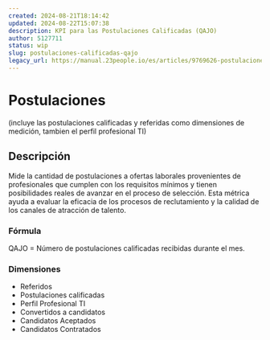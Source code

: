 ```yaml
---
created: 2024-08-21T18:14:42
updated: 2024-08-22T15:07:38
description: KPI para las Postulaciones Calificadas (QAJO)
author: 5127711
status: wip
slug: postulaciones-calificadas-qajo
legacy_url: https://manual.23people.io/es/articles/9769626-postulaciones-calificadas-qajo
---
```


# Postulaciones

(incluye las postulaciones calificadas y referidas como dimensiones de medición, tambien el perfil profesional TI)

## Descripción

Mide la cantidad de postulaciones a ofertas laborales provenientes de
profesionales que cumplen con los requisitos mínimos y tienen posibilidades
reales de avanzar en el proceso de selección. Esta métrica ayuda a evaluar la
eficacia de los procesos de reclutamiento y la calidad de los canales de
atracción de talento.

### Fórmula

QAJO = Número de postulaciones calificadas recibidas durante el mes.

### Dimensiones

- Referidos
- Postulaciones calificadas
- Perfil Profesional TI
- Convertidos a candidatos
- Candidatos Aceptados
- Candidatos Contratados
